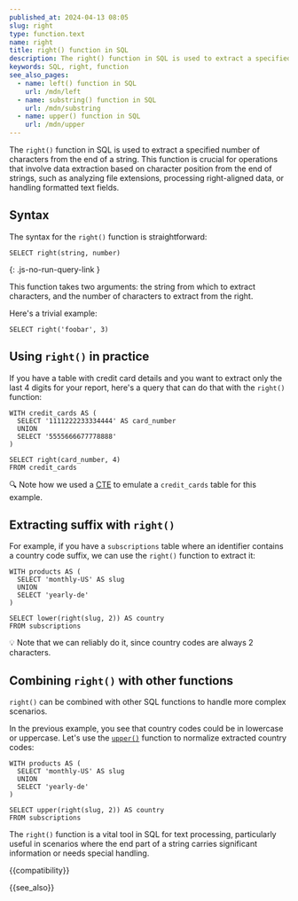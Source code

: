 ```yaml
---
published_at: 2024-04-13 08:05
slug: right
type: function.text
name: right
title: right() function in SQL
description: The right() function in SQL is used to extract a specified number of characters from the end of a string.
keywords: SQL, right, function
see_also_pages:
  - name: left() function in SQL
    url: /mdn/left
  - name: substring() function in SQL
    url: /mdn/substring
  - name: upper() function in SQL
    url: /mdn/upper
---
```


The `right()` function in SQL is used to extract a specified number of characters from the end of a string. This function is crucial for operations that involve data extraction based on character position from the end of strings, such as analyzing file extensions, processing right-aligned data, or handling formatted text fields.

## Syntax

The syntax for the `right()` function is straightforward:

~~~pgsql
SELECT right(string, number)
~~~
{: .js-no-run-query-link }

This function takes two arguments: the string from which to extract characters, and the number of characters to extract from the right.

Here's a trivial example:

~~~pgsql
SELECT right('foobar', 3)
~~~

## Using `right()` in practice

If you have a table with credit card details and you want to extract only the last 4 digits for your report, here's a query that can do that with the `right()` function:

~~~pgsql
WITH credit_cards AS (
  SELECT '1111222233334444' AS card_number
  UNION
  SELECT '5555666677778888'
)

SELECT right(card_number, 4)
FROM credit_cards
~~~

:mag: Note how we used a [CTE](/mdn/with-as) to emulate a `credit_cards` table for this example.

## Extracting suffix with `right()`

For example, if you have a `subscriptions` table where an identifier contains a country code suffix, we can use the `right()` function to extract it:

~~~pgsql
WITH products AS (
  SELECT 'monthly-US' AS slug
  UNION
  SELECT 'yearly-de'
)

SELECT lower(right(slug, 2)) AS country
FROM subscriptions
~~~

:bulb: Note that we can reliably do it, since country codes are always 2 characters.

## Combining `right()` with other functions

`right()` can be combined with other SQL functions to handle more complex scenarios.

In the previous example, you see that country codes could be in lowercase or uppercase. Let's use the [`upper()`](/mdn/upper) function to normalize extracted country codes:

~~~pgsql
WITH products AS (
  SELECT 'monthly-US' AS slug
  UNION
  SELECT 'yearly-de'
)

SELECT upper(right(slug, 2)) AS country
FROM subscriptions
~~~

The `right()` function is a vital tool in SQL for text processing, particularly useful in scenarios where the end part of a string carries significant information or needs special handling.

{{compatibility}}

{{see_also}}
